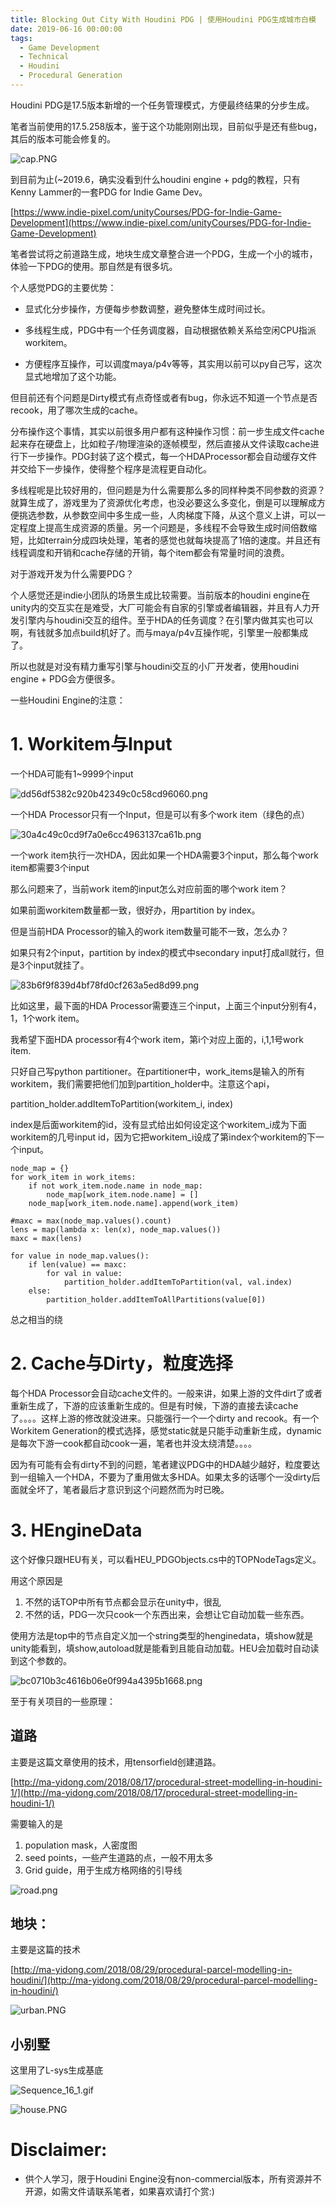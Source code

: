 ```yaml
---
title: Blocking Out City With Houdini PDG | 使用Houdini PDG生成城市白模
date: 2019-06-16 00:00:00
tags:
  - Game Development
  - Technical
  - Houdini
  - Procedural Generation
---
```


Houdini PDG是17.5版本新增的一个任务管理模式，方便最终结果的分步生成。

笔者当前使用的17.5.258版本，鉴于这个功能刚刚出现，目前似乎是还有些bug，其后的版本可能会修复的。

![cap.PNG](/images/cap.jpg)

到目前为止(~2019.6，确实没看到什么houdini engine + pdg的教程，只有Kenny Lammer的一套PDG for Indie Game Dev。

[https://www.indie-pixel.com/unityCourses/PDG-for-Indie-Game-Development](https://www.indie-pixel.com/unityCourses/PDG-for-Indie-Game-Development)

笔者尝试将之前道路生成，地块生成文章整合进一个PDG，生成一个小的城市，体验一下PDG的使用。那自然是有很多坑。

个人感觉PDG的主要优势：

- 显式化分步操作，方便每步参数调整，避免整体生成时间过长。

- 多线程生成，PDG中有一个任务调度器，自动根据依赖关系给空闲CPU指派workitem。
- 方便程序互操作，可以调度maya/p4v等等，其实用以前可以py自己写，这次显式地增加了这个功能。

但目前还有个问题是Dirty模式有点奇怪或者有bug，你永远不知道一个节点是否recook，用了哪次生成的cache。

分布操作这个事情，其实以前很多用户都有这种操作习惯：前一步生成文件cache起来存在硬盘上，比如粒子/物理渲染的逐帧模型，然后直接从文件读取cache进行下一步操作。PDG封装了这个模式，每一个HDAProcessor都会自动缓存文件并交给下一步操作，使得整个程序是流程更自动化。

多线程呢是比较好用的，但问题是为什么需要那么多的同样种类不同参数的资源？就算生成了，游戏里为了资源优化考虑，也没必要这么多变化，倒是可以理解成方便挑选参数，从参数空间中多生成一些，人肉梯度下降，从这个意义上讲，可以一定程度上提高生成资源的质量。另一个问题是，多线程不会导致生成时间倍数缩短，比如terrain分成四块处理，笔者的感觉也就每块提高了1倍的速度。并且还有线程调度和开销和cache存储的开销，每个item都会有常量时间的浪费。

对于游戏开发为什么需要PDG？

个人感觉还是indie小团队的场景生成比较需要。当前版本的houdini engine在unity内的交互实在是难受，大厂可能会有自家的引擎或者编辑器，并且有人力开发引擎内与houdini交互的组件。至于HDA的任务调度？在引擎内做其实也可以啊，有钱就多加点build机好了。而与maya/p4v互操作呢，引擎里一般都集成了。

所以也就是对没有精力重写引擎与houdini交互的小厂开发者，使用houdini engine + PDG会方便很多。

一些Houdini Engine的注意：

# 1. Workitem与Input

一个HDA可能有1~9999个input

![dd56df5382c920b42349c0c58cd96060.png](/images/dd56df5382c920b42349c0c58cd96060.jpg)

一个HDA Processor只有一个Input，但是可以有多个work item（绿色的点）

![30a4c49c0cd9f7a0e6cc4963137ca61b.png](/images/30a4c49c0cd9f7a0e6cc4963137ca61b.jpg)

一个work item执行一次HDA，因此如果一个HDA需要3个input，那么每个work item都需要3个input

那么问题来了，当前work item的input怎么对应前面的哪个work item？

如果前面workitem数量都一致，很好办，用partition by index。

但是当前HDA Processor的输入的work item数量可能不一致，怎么办？

如果只有2个input，partition by index的模式中secondary input打成all就行，但是3个input就挂了。

![83b6f9f839d4bf78fd0cf263a5ed8d99.png](/images/83b6f9f839d4bf78fd0cf263a5ed8d99.jpg)

比如这里，最下面的HDA Processor需要连三个input，上面三个input分别有4，1，1个work item。

我希望下面HDA processor有4个work item，第i个对应上面的，i,1,1号work item.

只好自己写python partitioner。在partitioner中，work_items是输入的所有workitem，我们需要把他们加到partition_holder中。注意这个api，

partition_holder.addItemToPartition(workitem_i, index)

index是后面workitem的id，没有显式给出如何设定这个workitem_i成为下面workitem的几号input id，因为它把workitem_i设成了第index个workitem的下一个input。

```
node_map = {}
for work_item in work_items:
    if not work_item.node.name in node_map:
        node_map[work_item.node.name] = []
    node_map[work_item.node.name].append(work_item)

#maxc = max(node_map.values().count)
lens = map(lambda x: len(x), node_map.values())
maxc = max(lens)

for value in node_map.values():
    if len(value) == maxc:
        for val in value:
            partition_holder.addItemToPartition(val, val.index)
    else:
        partition_holder.addItemToAllPartitions(value[0])
```

总之相当的绕

# 2. Cache与Dirty，粒度选择

每个HDA Processor会自动cache文件的。一般来讲，如果上游的文件dirt了或者重新生成了，下游的应该重新生成的。但是有时候，下游的直接去读cache了。。。。这样上游的修改就没进来。只能强行一个一个dirty and recook。有一个Workitem Generation的模式选择，感觉static就是只能手动重新生成，dynamic是每次下游一cook都自动cook一遍，笔者也并没太绕清楚。。。。

因为有可能有会有dirty不到的问题，笔者建议PDG中的HDA越少越好，粒度要达到一组输入一个HDA，不要为了重用做太多HDA。如果太多的话哪个一没dirty后面就全坏了，笔者最后才意识到这个问题然而为时已晚。

# 3. HEngineData

这个好像只跟HEU有关，可以看HEU_PDGObjects.cs中的TOPNodeTags定义。

用这个原因是

1. 不然的话TOP中所有节点都会显示在unity中，很乱
2. 不然的话，PDG一次只cook一个东西出来，会想让它自动加载一些东西。

使用方法是top中的节点自定义加一个string类型的henginedata，填show就是unity能看到，填show,autoload就是能看到且能自动加载。HEU会加载时自动读到这个参数的。

![bc0710b3c4616b06e0f994a4395b1668.png](/images/bc0710b3c4616b06e0f994a4395b1668.jpg)

至于有关项目的一些原理：

## 道路

主要是这篇文章使用的技术，用tensorfield创建道路。

[http://ma-yidong.com/2018/08/17/procedural-street-modelling-in-houdini-1/](http://ma-yidong.com/2018/08/17/procedural-street-modelling-in-houdini-1/)

需要输入的是

1. population mask，人密度图
2. seed points，一些产生道路的点，一般不用太多
3. Grid guide，用于生成方格网络的引导线

![road.png](/images/road.jpg)

## 地块：

主要是这篇的技术

[http://ma-yidong.com/2018/08/29/procedural-parcel-modelling-in-houdini/](http://ma-yidong.com/2018/08/29/procedural-parcel-modelling-in-houdini/)

![urban.PNG](/images/urban.jpg)

## 小别墅

这里用了L-sys生成基底

![Sequence_16_1.gif](/images/Sequence_16_1.gif)

![house.PNG](/images/house.jpg)

# Disclaimer:

- 供个人学习，限于Houdini Engine没有non-commercial版本，所有资源并不开源，如需文件请联系笔者，如果喜欢请打个赏:)
